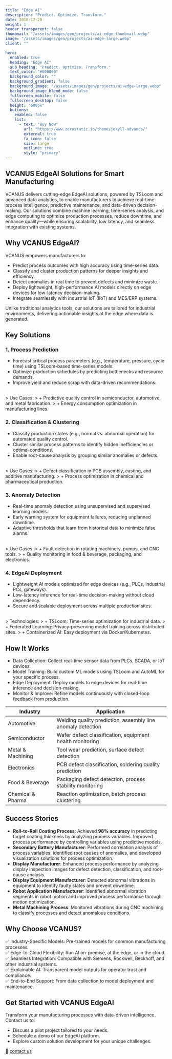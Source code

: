```yaml
---
title: "Edge AI"
description: "Predict. Optimize. Transform."
date: 2018-12-20
weight: 1
header_transparent: false
thumbnail: "/assets/images/gen/projects/ai-edge-thumbnail.webp"
image: "/assets/images/gen/projects/ai-edge-large.webp"
client: ""

hero:
  enabled: true
  heading: "Edge AI"
  sub_heading: "Predict. Optimize. Transform."
  text_color: "#000000"
  background_color: ""
  background_gradient: false
  background_image: "/assets/images/gen/projects/ai-edge-large.webp"
  background_image_blend_mode: false
  fullscreen_mobile: false
  fullscreen_desktop: false
  height: "600px"
  buttons:
    enabled: false
    list:
      - text: "Buy Now"
        url: "https://www.zerostatic.io/theme/jekyll-advance/"
        external: true
        fa_icon: false
        size: large
        outline: true
        style: "primary"
---
```


## VCANUS EdgeAI Solutions for Smart Manufacturing

VCANUS delivers cutting-edge EdgeAI solutions, powered by TSLoom and advanced data analytics, to enable manufacturers to achieve real-time process intelligence, predictive maintenance, and data-driven decision-making. Our solutions combine machine learning, time-series analysis, and edge computing to optimize production processes, reduce downtime, and enhance quality—while ensuring scalability, low latency, and seamless integration with existing systems.

## Why VCANUS EdgeAI?

VCANUS empowers manufacturers to:

- Predict process outcomes with high accuracy using time-series data.
- Classify and cluster production patterns for deeper insights and efficiency.
- Detect anomalies in real time to prevent defects and minimize waste.
- Deploy lightweight, high-performance AI models directly on edge devices for low-latency decision-making.
- Integrate seamlessly with industrial IoT (IIoT) and MES/ERP systems.

Unlike traditional analytics tools, our solutions are tailored for industrial environments, delivering actionable insights at the edge where data is generated.

## Key Solutions

### 1. Process Prediction
- Forecast critical process parameters (e.g., temperature, pressure, cycle time) using TSLoom-based time-series models.
- Optimize production schedules by predicting bottlenecks and resource demands.
- Improve yield and reduce scrap with data-driven recommendations.
<br>
> Use Cases:
>    + Predictive quality control in semiconductor, automotive, and metal fabrication.
>    + Energy consumption optimization in manufacturing lines.


### 2. Classification & Clustering
- Classify production states (e.g., normal vs. abnormal operation) for automated quality control.
- Cluster similar process patterns to identify hidden inefficiencies or optimal conditions.
- Enable root-cause analysis by grouping similar anomalies or defects.
<br>
> Use Cases:
>    + Defect classification in PCB assembly, casting, and additive manufacturing.
>    + Process optimization in chemical and pharmaceutical production.


### 3. Anomaly Detection
- Real-time anomaly detection using unsupervised and supervised learning models.
- Early warning system for equipment failures, reducing unplanned downtime.
- Adaptive thresholds that learn from historical data to minimize false alarms.
<br>
> Use Cases:
>    + Fault detection in rotating machinery, pumps, and CNC tools.
>    + Quality monitoring in food & beverage, packaging, and electronics.


### 4. EdgeAI Deployment
- Lightweight AI models optimized for edge devices (e.g., PLCs, industrial PCs, gateways).
- Low-latency inference for real-time decision-making without cloud dependency.
- Secure and scalable deployment across multiple production sites.
<br>
> Technologies:
>    + TSLoom: Time-series optimization for industrial data.
>    + Federated Learning: Privacy-preserving model training across distributed sites.
>    + Containerized AI: Easy deployment via Docker/Kubernetes.

## How It Works
- Data Collection: Collect real-time sensor data from PLCs, SCADA, or IoT devices.
- Model Training: Build custom ML models using TSLoom and AutoML for your specific process.
- Edge Deployment: Deploy models to edge devices for real-time inference and decision-making.
- Monitor & Improve: Refine models continuously with closed-loop feedback from production.

| Industry | Application |
|---|---|
| Automotive | Welding quality prediction, assembly line anomaly detection |
| Semiconductor | Wafer defect classification, equipment health monitoring |
| Metal & Machining | Tool wear prediction, surface defect detection |
| Electronics | PCB defect classification, soldering quality prediction |
| Food & Beverage | Packaging defect detection, process stability monitoring |
| Chemical & Pharma | Reaction optimization, batch process clustering |

## Success Stories 
- **Roll-to-Roll Coating Process**: Achieved **98% accuracy** in predicting target coating thickness by analyzing process variables. Improved process performance by controlling variables using predictive models.
- **Secondary Battery Manufacturer**: Performed correlation analysis of process variables, identified root causes of anomalies, and developed visualization solutions for process optimization.
- **Display Manufacturer**: Enhanced process performance by analyzing display inspection images for defect detection, classification, and root-cause analysis.
- **Display Equipment Manufacturer**: Detected abnormal vibrations in equipment to identify faulty states and prevent downtime.
- **Robot Application Manufacturer**: Identified abnormal vibration segments in robot motion and improved process performance through motion optimization.
- **Metal Machining Process**: Monitored vibrations during CNC machining to classify processes and detect anomalous conditions.

## Why Choose VCANUS?
✅ Industry-Specific Models: Pre-trained models for common manufacturing processes.
<br>
✅ Edge-to-Cloud Flexibility: Run AI on-premise, at the edge, or in the cloud.
<br>
✅ Seamless Integration: Compatible with Siemens, Rockwell, Beckhoff, and other industrial systems.
<br>
✅ Explainable AI: Transparent model outputs for operator trust and compliance.
<br>
✅ End-to-End Support: From data collection to model deployment and maintenance.

## Get Started with VCANUS EdgeAI
Transform your manufacturing processes with data-driven intelligence. Contact us to:
- Discuss a pilot project tailored to your needs.
- Schedule a demo of our EdgeAI platform.
- Explore custom solution development for your unique challenges.

📩 [contact us](mailto:info@vcanus.com)
